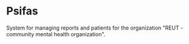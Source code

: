 Psifas
======

System for managing reports and patients for the organization "REUT - community mental health organization".
